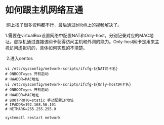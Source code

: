 # 如何跟主机网络互通

​	网上找了很多资料都不行，最后通过bilibili上的[视频](https://www.bilibili.com/video/BV1rT4y137vD)解决了。

​	1.需要在virtualBox设置网络中配置NAT和Only-host，分别记录对应的MAC地址。虚拟机通过连接该网卡获得访问主机和外网的能力。Only-host网卡是用来主机访问虚拟机的，具体如何实现的不清楚。

​	2.进入centos

```shell
vi /etc/sysconfig/network-scripts/ifcfg-${NAT网卡名}
# ONBOOT=yes 开机启动
# HWADDR=MAC地址
vi /etc/sysconfig/network-scripts/ifcfg-${Only-host网卡名}
# ONBOOT=yes 开机启动
# HWADDR=MAC地址
# BOOTPROTO=static 手动配置IP地址
# IPADDR=192.168.56.101
# NETMARK=255.255.255.0

systemctl restart network
```



